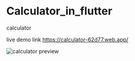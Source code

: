 # Calculator_in_flutter
 calculator 

 live demo link  https://calculator-62d77.web.app/


![calculator preview](https://github.com/user-attachments/assets/4aacac2d-c492-4a9d-afaf-0edc930edb93)


